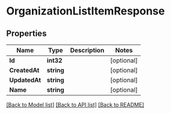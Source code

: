 # OrganizationListItemResponse

## Properties
Name | Type | Description | Notes
------------ | ------------- | ------------- | -------------
**Id** | **int32** |  | [optional] 
**CreatedAt** | **string** |  | [optional] 
**UpdatedAt** | **string** |  | [optional] 
**Name** | **string** |  | [optional] 

[[Back to Model list]](../README.md#documentation-for-models) [[Back to API list]](../README.md#documentation-for-api-endpoints) [[Back to README]](../README.md)


